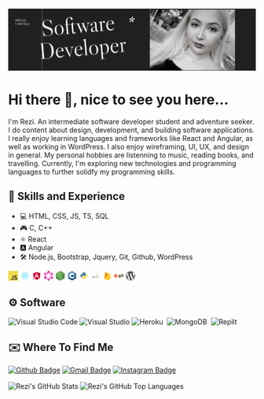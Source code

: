 ![Design and Development](https://github.com/rezi410/rezi410/blob/main/profile_image.jpeg)

# Hi there 👋, nice to see you here...
I'm Rezi. An intermediate software developer student and adventure seeker. I do content about design, development, and building software applications. I really enjoy learning languages and frameworks like React and Angular, as well as working in WordPress. I also enjoy wireframing, UI, UX, and design in general. My personal hobbies are listenning to music, reading books, and travelling. Currently, I'm exploring new technologies and programming languages to further solidfy my programming skills.


## 🦾 Skills and Experience
* 💻 HTML, CSS, JS, TS, SQL
* 🎮 C, C++
* ⚛️ React
* 🅰️ Angular
* 🛠️ Node.js, Bootstrap, Jquery, Git, Github, WordPress

<code><img height="20" src="https://raw.githubusercontent.com/github/explore/80688e429a7d4ef2fca1e82350fe8e3517d3494d/topics/javascript/javascript.png"></code>
<code><img height="20" 
src="https://raw.githubusercontent.com/github/explore/80688e429a7d4ef2fca1e82350fe8e3517d3494d/topics/react/react.png"></code>
<code><img height="20" 
src="https://raw.githubusercontent.com/github/explore/80688e429a7d4ef2fca1e82350fe8e3517d3494d/topics/angular/angular.png"></code>
<code><img height="20" src="https://raw.githubusercontent.com/github/explore/5c058a388828bb5fde0bcafd4bc867b5bb3f26f3/topics/graphql/graphql.png"></code>
<code><img height="20" src="https://raw.githubusercontent.com/github/explore/80688e429a7d4ef2fca1e82350fe8e3517d3494d/topics/nodejs/nodejs.png"></code>
<code><img height="20" src="https://raw.githubusercontent.com/github/explore/80688e429a7d4ef2fca1e82350fe8e3517d3494d/topics/cpp/cpp.png"></code>
<code><img height="20" src="https://raw.githubusercontent.com/github/explore/80688e429a7d4ef2fca1e82350fe8e3517d3494d/topics/python/python.png"></code>
<code><img height="20" src="https://raw.githubusercontent.com/github/explore/80688e429a7d4ef2fca1e82350fe8e3517d3494d/topics/mysql/mysql.png"></code>
<code><img height="20" src="https://raw.githubusercontent.com/github/explore/80688e429a7d4ef2fca1e82350fe8e3517d3494d/topics/firebase/firebase.png"></code>
<code><img height="20" src="https://raw.githubusercontent.com/github/explore/80688e429a7d4ef2fca1e82350fe8e3517d3494d/topics/git/git.png"></code>
<code><img height="20" src="https://raw.githubusercontent.com/github/explore/80688e429a7d4ef2fca1e82350fe8e3517d3494d/topics/wordpress/wordpress.png"></code>

## ⚙️ Software
![Visual Studio Code](https://img.shields.io/badge/-Visual%20Studio%20Code-05122A?style=flat&logo=visual-studio-code&logoColor=007ACC)
![Visual Studio](https://img.shields.io/badge/Visual_Studio-5C2D91?style=for-the-badge&logo=visualstudio&logoColor=white)
![Heroku](https://img.shields.io/badge/-Heroku-black?style=flat-square&logo=heroku)&nbsp;
![MongoDB](https://img.shields.io/badge/-MongoDB-black?style=flat-square&logo=mongodb)&nbsp;
![Replit](https://img.shields.io/badge/Replit-667881?style=for-the-badge&logo=replit&logoColor=white)

## ✉️ Where To Find Me
[![Github Badge](https://img.shields.io/badge/GitHub-%2312100E.svg?&style=for-the-badge&logo=Github&logoColor=white)](https://github.com/rezi410)
[![Gmail Badge](https://img.shields.io/badge/Gmail-D14836?style=for-the-badge&logo=gmail&logoColor=white&link=mailto:reziyemu.sulaiman@gmail.com)](mailto:reziyemu.sulaiman@gmail.com)
[![Instagram Badge](https://img.shields.io/badge/instagram-%23E4405F.svg?&style=for-the-badge&logo=instagram&logoColor=white)](https://www.instagram.com/rezi6rezi/?hl=en)


<img align="center" alt="Rezi's GitHub Stats" src="https://github-readme-stats.vercel.app/api?username=rezi410&show_icons=true&theme=gotham" />

<img align="center" alt="Rezi's GitHub Top Languages" src="https://github-readme-stats.vercel.app/api/top-langs/?username=Rezi&show_icons=true&theme=gotham" />
